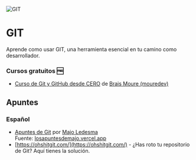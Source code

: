 ![GIT](https://github.com/user-attachments/assets/d6ead8ea-7d6b-46c4-aefe-eee7f4ad1525)

# GIT
Aprende como usar GIT, una herramienta esencial en tu camino como desarrollador.


### Cursos gratuitos 🆓
- [Curso de Git y GitHub desde CERO](https://www.youtube.com/watch?v=3GymExBkKjE) de [Brais Moure (mouredev)](https://github.com/mouredev)


## Apuntes

### Español
- [Apuntes de Git](https://drive.google.com/file/d/1sHgKrrea1-HpityOEYqFLjRdaum85CnW/view?usp=sharing) por [Majo Ledesma](https://github.com/majoledesma) <br> Fuente: [losapuntesdemajo.vercel.app](https://losapuntesdemajo.vercel.app)
- [https://ohshitgit.com/](https://ohshitgit.com/) - ¿Has roto tu repositorio de Git? Aquí tienes la solución.
